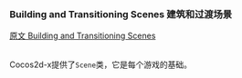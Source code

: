 ### Building and Transitioning Scenes  建筑和过渡场景
[原文 Building and Transitioning Scenes](https://docs.cocos2d-x.org/cocos2d-x/v4/en/scenes/) 
<br>
<br>

Cocos2d-x提供了`Scene`类，它是每个游戏的基础。
